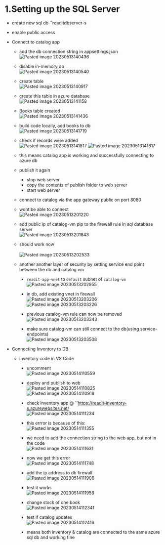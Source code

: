 # 1.Setting up the SQL Server
- create new sql db ``readitdbserver-s
- enable public access 
- Connect to catalog app
	- add the db connection string in appsettings.json<br>
	 ![Pasted image 20230513140436](https://github.com/salman-cissp/Deploy.WebApp.to.Azure/assets/134168108/11096b25-767c-4652-9136-53d64b7ba10f)

	- disable in-memory db<br>
	 ![Pasted image 20230513140540](https://github.com/salman-cissp/Deploy.WebApp.to.Azure/assets/134168108/fd50e0bd-d9a7-487b-b834-174575c1919c)

	- create table<br>
	 ![Pasted image 20230513140917](https://github.com/salman-cissp/Deploy.WebApp.to.Azure/assets/134168108/7363b9c4-ca48-4663-afac-af57d4a776b3)

	 - create this table in azure database<br>
	 ![Pasted image 20230513141158](https://github.com/salman-cissp/Deploy.WebApp.to.Azure/assets/134168108/9160903c-003d-4c7d-875f-2d3bc805ce82)
	 - Books table created<br>
	 ![Pasted image 20230513141436](https://github.com/salman-cissp/Deploy.WebApp.to.Azure/assets/134168108/8c8c8520-96c0-4744-9071-12a9adfd7a6b)

	 - build code locally, add books to db<br>
	 ![Pasted image 20230513141719](https://github.com/salman-cissp/Deploy.WebApp.to.Azure/assets/134168108/40023bc8-787b-48fd-892f-36ade839516c)


	 - check if records were added<br>
	 ![Pasted image 20230513141817](https://github.com/salman-cissp/Deploy.WebApp.to.Azure/assets/134168108/f3f08679-50a8-486c-a2af-acfc3881a653)
	 ![Pasted image 20230513141817](https://github.com/salman-cissp/Deploy.WebApp.to.Azure/assets/134168108/53a54bd3-81a0-40c1-bc70-03d8139b3b00)

	 - this means catalog app is working and successfully connecting to azure db
	 - publish it again
		 - stop web server
		 - copy the contents of publish folder to web server
		 - start web server
	 - connect to catalog via the app gateway public on port 8080
	 - wont be able to connect<br>
	 ![Pasted image 20230513201220](https://github.com/salman-cissp/Deploy.WebApp.to.Azure/assets/134168108/52cbf2b6-7298-4e11-86b7-6369c4b57b25)

	 - add public ip of catalog-vm pip to the firewall rule in sql database server<br>
  	 ![Pasted image 20230513201843](https://github.com/salman-cissp/Deploy.WebApp.to.Azure/assets/134168108/2c6aac1b-ca68-43c6-b460-2cf4179303d6)

	 - should work now<br>	 
	 ![Pasted image 20230513202533](https://github.com/salman-cissp/Deploy.WebApp.to.Azure/assets/134168108/4b15da43-6257-4d3f-8b66-c6a24231c910)

	 - another another layer of security by setting service end point between the db and catalog vm
		 - ``readit-app-vnet`` to ``default`` subnet of ``catalog-vm``<br>
		 ![Pasted image 20230513202955](https://github.com/salman-cissp/Deploy.WebApp.to.Azure/assets/134168108/22b631bc-156e-43e0-92df-8ffcf2f10219)
		 
		 - in db, add existing vnet in firewall<br>
		 ![Pasted image 20230513203206](https://github.com/salman-cissp/Deploy.WebApp.to.Azure/assets/134168108/97e5d26d-52e3-4526-a040-b76de4684e0a)
		 ![Pasted image 20230513203226](https://github.com/salman-cissp/Deploy.WebApp.to.Azure/assets/134168108/e93aca77-ac63-417e-97e8-b446e376efbc)

		 - previous catalog-vm rule can now be removed<br>
		 ![Pasted image 20230513203343](https://github.com/salman-cissp/Deploy.WebApp.to.Azure/assets/134168108/b98993be-2381-4714-9300-cbf378ec0658)

		 - make sure catalog-vm can still connect to the db(using service-endpoints)<br>
	  	 ![Pasted image 20230513203508](https://github.com/salman-cissp/Deploy.WebApp.to.Azure/assets/134168108/d391b151-fc7a-400d-8c2c-a412b5f01b98)

	 
- Connecting Inventory to DB
	- inventory code in VS Code
		- uncomment<br>
	![Pasted image 20230514110559](https://github.com/salman-cissp/Deploy.WebApp.to.Azure/assets/134168108/322d048d-a45d-4d2c-9174-5edd558aed07)

		- deploy and publish to web<br>
	![Pasted image 20230514110825](https://github.com/salman-cissp/Deploy.WebApp.to.Azure/assets/134168108/a7ab81b2-0a55-4689-8db1-d9f597dd580c)
![Pasted image 20230514110918](https://github.com/salman-cissp/Deploy.WebApp.to.Azure/assets/134168108/f73ebc4e-a6cf-456b-8441-cafdbb3d6c4d)

	
		- check inventory app @ ``https://readit-inventory-s.azurewebsites.net/<br>
	![Pasted image 20230514111234](https://github.com/salman-cissp/Deploy.WebApp.to.Azure/assets/134168108/defc833c-5ec2-4d3c-9512-c1655b44c607)

		- this errror is because of this:<br>
	![Pasted image 20230514111355](https://github.com/salman-cissp/Deploy.WebApp.to.Azure/assets/134168108/e5625555-f143-410a-92ce-56fbf8c458d7)

		- we need to add the connection string to the web app, but not in the code<br>
	![Pasted image 20230514111631](https://github.com/salman-cissp/Deploy.WebApp.to.Azure/assets/134168108/252144d6-4109-48fc-8916-151a442bd917)

		- now we get this error<br>
	![Pasted image 20230514111748](https://github.com/salman-cissp/Deploy.WebApp.to.Azure/assets/134168108/54973323-cf0b-4ca5-9dbf-49cb0a8f97e6)

		- add the ip address to db firewall<br>
	![Pasted image 20230514111906](https://github.com/salman-cissp/Deploy.WebApp.to.Azure/assets/134168108/c377b12f-a0c1-4925-be99-e53c78206e80)

		- test it works<br>
![Pasted image 20230514111958](https://github.com/salman-cissp/Deploy.WebApp.to.Azure/assets/134168108/1876c247-4d16-4fb0-b071-699612f6d5e8)

		- change stock of one book<br>
![Pasted image 20230514112341](https://github.com/salman-cissp/Deploy.WebApp.to.Azure/assets/134168108/aff34f0a-1527-4dab-b5f1-035fa13bc4a0)

		- test if catalog updates<br>
![Pasted image 20230514112416](https://github.com/salman-cissp/Deploy.WebApp.to.Azure/assets/134168108/d19bcd61-cc2b-4da4-8412-8cb488ab53df)

		- means both inventory & catalog are connected to the same azure sql db  and working fine<br>
